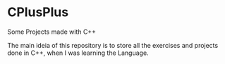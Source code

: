# CPlusPlus
Some Projects made with C++

The main ideia of this repository is to store all the exercises and projects done in C++, when I was learning the Language.
